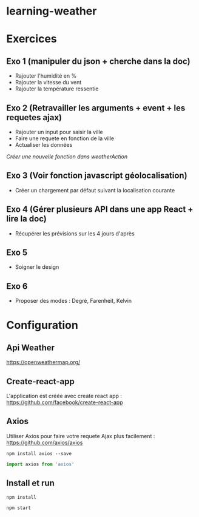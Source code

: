 # learning-weather

# Exercices
## Exo 1 (manipuler du json + cherche dans la doc)

- Rajouter l'humidité en %
- Rajouter la vitesse du vent
- Rajouter la température ressentie

## Exo 2 (Retravailler les arguments + event + les requetes ajax)

- Rajouter un input pour saisir la ville
- Faire une requete en fonction de la ville
- Actualiser les données

*Créer une nouvelle fonction dans weatherAction*

## Exo 3 (Voir fonction javascript géolocalisation)

- Créer un chargement par défaut suivant la localisation courante

## Exo 4 (Gérer plusieurs API dans une app React + lire la doc)

- Récupérer les prévisions sur les 4 jours d'après

## Exo 5 
- Soigner le design

## Exo 6 
- Proposer des modes : Degré, Farenheit, Kelvin 

# Configuration
## Api Weather
https://openweathermap.org/

## Create-react-app
L'application est créée avec create react app : 
https://github.com/facebook/create-react-app

## Axios

Utiliser Axios pour faire votre requete Ajax plus facilement : 
https://github.com/axios/axios

```
npm install axios --save
```

```javascript
import axios from 'axios'
```

## Install et run
```
npm install
```

```
npm start
```

